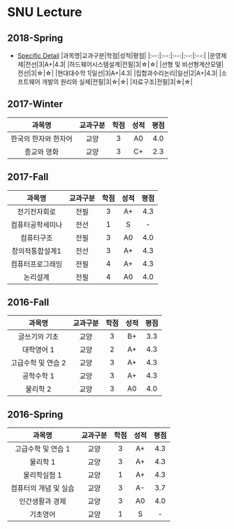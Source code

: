 # SNU Lecture

## 2018-Spring
* [Specific Detail](https://github.com/kajebiii/snuLecture/blob/master/2018-Spring/README.md)
|과목명|교과구분|학점|성적|평점|
|:--:|:--:|:--:|:--:|:--:|
|운영체제|전선|3|A+|4.3|
|하드웨어시스템설계|전필|3|☆|☆|
|선형 및 비선형계산모델|전선|3|☆|☆|
|현대대수학 1|일선|3|A+|4.3|
|집합과수리논리|일선|2|A+|4.3|
|소프트웨어 개발의 원리와 실제|전필|3|☆|☆|
|자료구조|전필|3|☆|☆|

## 2017-Winter
|과목명|교과구분|학점|성적|평점|
|:--:|:--:|:--:|:--:|:--:|
|한국의 한자와 한자어|교양|3|A0|4.0|
|종교와 영화|교양|3|C+|2.3|

## 2017-Fall
|과목명|교과구분|학점|성적|평점|
|:--:|:--:|:--:|:--:|:--:|
|전기전자회로|전필|3|A+|4.3|
|컴퓨터공학세미나|전선|1|S|-|
|컴퓨터구조|전필|3|A0|4.0|
|창의적통합설계1|전선|3|A+|4.3|
|컴퓨터프로그래밍|전필|4|A+|4.3|
|논리설계|전필|4|A0|4.0|

## 2016-Fall
|과목명|교과구분|학점|성적|평점|
|:--:|:--:|:--:|:--:|:--:|
|글쓰기의 기초|교양|3|B+|3.3|
|대학영어 1|교양|2|A+|4.3|
|고급수학 및 연습 2|교양|3|A+|4.3|
|공학수학 1|교양|3|A+|4.3|
|물리학 2|교양|3|A0|4.0|

## 2016-Spring
|과목명|교과구분|학점|성적|평점|
|:--:|:--:|:--:|:--:|:--:|
|고급수학 및 연습 1|교양|3|A+|4.3|
|물리학 1|교양|3|A+|4.3|
|물리학실험 1|교양|1|A+|4.3|
|컴퓨터의 개념 및 실습|교양|3|A-|3.7|
|인간생활과 경제|교양|3|A0|4.0|
|기초영어|교양|1|S|-|

